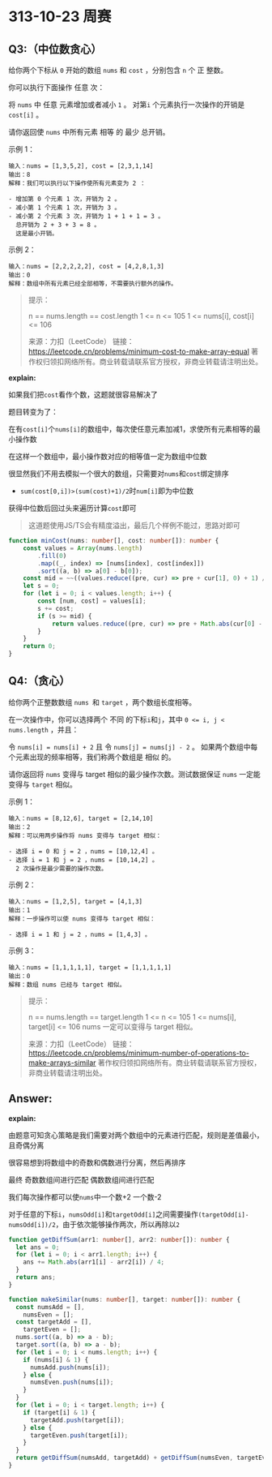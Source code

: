 # 313-10-23 周赛

## Q3:（中位数贪心）

给你两个下标从 `0` 开始的数组 `nums` 和 `cost` ，分别包含 `n` 个 正 整数。

你可以执行下面操作 任意 次：

将 `nums` 中 任意 元素增加或者减小 `1` 。
对第`i` 个元素执行一次操作的开销是 `cost[i]` 。

请你返回使 `nums` 中所有元素 相等 的 最少 总开销。

 

示例 1：

```
输入：nums = [1,3,5,2], cost = [2,3,1,14]
输出：8
解释：我们可以执行以下操作使所有元素变为 2 ：

- 增加第 0 个元素 1 次，开销为 2 。
- 减小第 1 个元素 1 次，开销为 3 。
- 减小第 2 个元素 3 次，开销为 1 + 1 + 1 = 3 。
  总开销为 2 + 3 + 3 = 8 。
  这是最小开销。
```

示例 2：

```
输入：nums = [2,2,2,2,2], cost = [4,2,8,1,3]
输出：0
解释：数组中所有元素已经全部相等，不需要执行额外的操作。
```



> 提示：
>
> n == nums.length == cost.length
> 1 <= n <= 105
> 1 <= nums[i], cost[i] <= 106
>
> 来源：力扣（LeetCode）
> 链接：https://leetcode.cn/problems/minimum-cost-to-make-array-equal
> 著作权归领扣网络所有。商业转载请联系官方授权，非商业转载请注明出处。

**explain:**

如果我们把`cost`看作个数，这题就很容易解决了

题目转变为了：

在有`cost[i]`个`nums[i]`的数组中，每次使任意元素加减1，求使所有元素相等的最小操作数

在这样一个数组中，最小操作数对应的相等值一定为数组中位数

很显然我们不用去模拟一个很大的数组，只需要对`nums`和`cost`绑定排序

- `sum(cost[0,i])>(sum(cost)+1)/2`时`num[i]`即为中位数

获得中位数后回过头来遍历计算`cost`即可

> 这道题使用JS/TS会有精度溢出，最后几个样例不能过，思路对即可

```ts
function minCost(nums: number[], cost: number[]): number {
    const values = Array(nums.length)
        .fill(0)
        .map((_, index) => [nums[index], cost[index]])
        .sort((a, b) => a[0] - b[0]);
    const mid = ~~((values.reduce((pre, cur) => pre + cur[1], 0) + 1) / 2);
    let s = 0;
    for (let i = 0; i < values.length; i++) {
        const [num, cost] = values[i];
        s += cost;
        if (s >= mid) {
            return values.reduce((pre, cur) => pre + Math.abs(cur[0] - num) * cur[1], 0);
        }
    }
    return 0;
}
```



## Q4:（贪心）

给你两个正整数数组 `nums `和 `target` ，两个数组长度相等。

在一次操作中，你可以选择两个 不同 的下标` i `和` j `，其中 `0 <= i, j < nums.length` ，并且：

令 `nums[i] = nums[i] + 2` 且
令 `nums[j] = nums[j] - 2` 。
如果两个数组中每个元素出现的频率相等，我们称两个数组是 相似 的。

请你返回将 `nums` 变得与 target 相似的最少操作次数。测试数据保证 `nums` 一定能变得与 `target` 相似。

示例 1：

```
输入：nums = [8,12,6], target = [2,14,10]
输出：2
解释：可以用两步操作将 nums 变得与 target 相似：

- 选择 i = 0 和 j = 2 ，nums = [10,12,4] 。
- 选择 i = 1 和 j = 2 ，nums = [10,14,2] 。
  2 次操作是最少需要的操作次数。
```

示例 2：

```
输入：nums = [1,2,5], target = [4,1,3]
输出：1
解释：一步操作可以使 nums 变得与 target 相似：

- 选择 i = 1 和 j = 2 ，nums = [1,4,3] 。
```

示例 3：

```
输入：nums = [1,1,1,1,1], target = [1,1,1,1,1]
输出：0
解释：数组 nums 已经与 target 相似。
```

> 提示：
>
> n == nums.length == target.length
> 1 <= n <= 105
> 1 <= nums[i], target[i] <= 106
> nums 一定可以变得与 target 相似。
>
> 来源：力扣（LeetCode）
> 链接：https://leetcode.cn/problems/minimum-number-of-operations-to-make-arrays-similar
> 著作权归领扣网络所有。商业转载请联系官方授权，非商业转载请注明出处。

## Answer:

**explain:**

由题意可知贪心策略是我们需要对两个数组中的元素进行匹配，规则是差值最小，且奇偶分离

很容易想到将数组中的奇数和偶数进行分离，然后再排序

最终 奇数数组间进行匹配 偶数数组间进行匹配

我们每次操作都可以使`nums`中一个数+2 一个数-2

对于任意的下标`i`，`numsOdd[i]`和`targetOdd[i]`之间需要操作`(targetOdd[i]-numsOdd[i])/2`，由于依次能够操作两次，所以再除以`2`

```ts
function getDiffSum(arr1: number[], arr2: number[]): number {
  let ans = 0;
  for (let i = 0; i < arr1.length; i++) {
    ans += Math.abs(arr1[i] - arr2[i]) / 4;
  }
  return ans;
}

function makeSimilar(nums: number[], target: number[]): number {
  const numsAdd = [],
    numsEven = [];
  const targetAdd = [],
    targetEven = [];
  nums.sort((a, b) => a - b);
  target.sort((a, b) => a - b);
  for (let i = 0; i < nums.length; i++) {
    if (nums[i] & 1) {
      numsAdd.push(nums[i]);
    } else {
      numsEven.push(nums[i]);
    }
  }
  for (let i = 0; i < target.length; i++) {
    if (target[i] & 1) {
      targetAdd.push(target[i]);
    } else {
      targetEven.push(target[i]);
    }
  }
  return getDiffSum(numsAdd, targetAdd) + getDiffSum(numsEven, targetEven);
}
```

